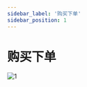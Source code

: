 ```yaml
---
sidebar_label: '购买下单'
sidebar_position: 1
---
```


# 购买下单


![1](https://file.duoduo.hk.cn/imgs/docs/takeorder.png)
<!--stackedit_data:
eyJoaXN0b3J5IjpbLTg3NTg1OTU0OSwtMTMwODMyODQ0LC0xNj
k3ODM5ODEsLTE2OTk0ODcwMzYsLTIyODYzNjIwOSwtNjAxNTA4
Njg5XX0=
-->